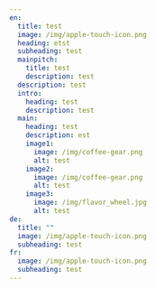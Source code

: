 ```yaml
---
en:
  title: test
  image: /img/apple-touch-icon.png
  heading: etst
  subheading: test
  mainpitch:
    title: test
    description: test
  description: test
  intro:
    heading: test
    description: test
  main:
    heading: test
    description: est
    image1:
      image: /img/coffee-gear.png
      alt: test
    image2:
      image: /img/coffee-gear.png
      alt: test
    image3:
      image: /img/flavor_wheel.jpg
      alt: test
de:
  title: ""
  image: /img/apple-touch-icon.png
  subheading: test
fr:
  image: /img/apple-touch-icon.png
  subheading: test
---
```


